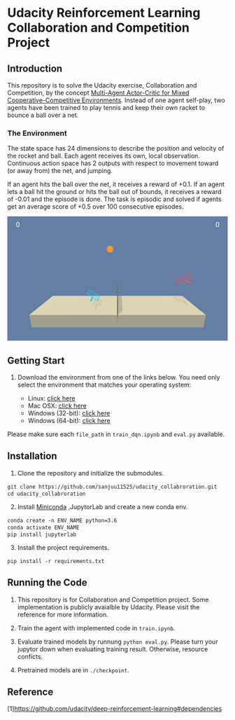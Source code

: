 
# Udacity Reinforcement Learning Collaboration and Competition Project

## Introduction
This repository is to solve the Udacity exercise, Collaboration and Competition, by the concept [Multi-Agent Actor-Critic for Mixed Cooperative-Competitive Environments](https://arxiv.org/abs/1706.02275). Instead of one agent self-play, two agents have been trained to play tennis and keep their own racket to bounce a ball over a net.

### The Environment
The state space has 24 dimensions to describe the position and velocity of the rocket and ball. Each agent receives its own, local observation. Continuous action space has 2 outputs with respect to movement toward (or away from) the net, and jumping.

If an agent hits the ball over the net, it receives a reward of +0.1. If an agent lets a ball hit the ground or hits the ball out of bounds, it receives a reward of -0.01 and the episode is done. The task is episodic and solved if agents get an average score of +0.5 over 100 consecutive episodes.

![](images/images.gif)

## Getting Start

1. Download the environment from one of the links below.  You need only select the environment that matches your operating system:

    - Linux: [click here](https://s3-us-west-1.amazonaws.com/udacity-drlnd/P3/Tennis/Tennis_Linux.zip)
    - Mac OSX: [click here](https://s3-us-west-1.amazonaws.com/udacity-drlnd/P3/Tennis/Tennis.app.zip)
    - Windows (32-bit): [click here](https://s3-us-west-1.amazonaws.com/udacity-drlnd/P3/Tennis/Tennis_Windows_x86.zip)
    - Windows (64-bit): [click here](https://s3-us-west-1.amazonaws.com/udacity-drlnd/P3/Tennis/Tennis_Windows_x86_64.zip)


Please make sure each ```file_path``` in ```train_dqn.ipynb``` and ```eval.py``` available.

## Installation

1. Clone the repository and initialize the submodules.

```
git clone https://github.com/sanjuu11525/udacity_collabroration.git
cd udacity_collabroration
```

2. Install [Miniconda](https://docs.conda.io/en/latest/miniconda.html) ,JupytorLab and  create a new conda env.

```
conda create -n ENV_NAME python=3.6
conda activate ENV_NAME
pip install jupyterlab
```

3. Install the project requirements.


```
pip install -r requirements.txt
```

## Running the Code

1. This repository is for Collaboration and Competition project. Some implementation is publicly avaialble by Udacity. Please visit the reference for more information.

2. Train the agent with implemented code in ```train.ipynb```.

3. Evaluate trained models by runnung ```python eval.py```. Please turn your jupytor down when evaluating training result. Otherwise, resource conficts.

4. Pretrained models are in ```./checkpoint```.

## Reference

[1]https://github.com/udacity/deep-reinforcement-learning#dependencies
